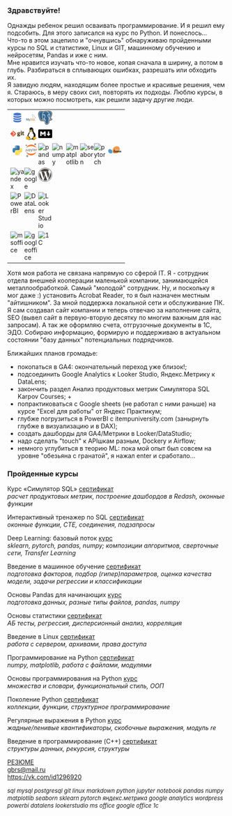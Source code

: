 ### Здравствуйте!

Однажды ребенок решил осваивать программирование. И я решил ему подсобить. Для этого записался на курс по Python. И понеслось...  
Что-то в этом зацепило и "очнувшись" обнаруживаю пройденными курсы по SQL и статистике, Linux и GIT, машинному обучению и нейросетям, Pandas и иже с ним.  
Мне нравится изучать что-то новое, копая сначала в ширину, а потом в глубь. Разбираться в сплывающих ошибках, разрешать или обходить их.  
Я завидую людям, находящим более простые и красивые решения, чем я. Стараюсь, в меру своих сил, повторять их подходы. Люблю курсы, в которых можно посмотреть, как решили задачу другие люди.  

<table>
  <tr>
    <td>
      <img align="left" alt="sql" width="32px" src="https://raw.githubusercontent.com/github/explore/80688e429a7d4ef2fca1e82350fe8e3517d3494d/topics/sql/sql.png"/>
      <img align="left" alt="mysql" width="32px" src="https://raw.githubusercontent.com/github/explore/80688e429a7d4ef2fca1e82350fe8e3517d3494d/topics/mysql/mysql.png"/>
      <img align="left" alt="postgresql" width="32px" src="https://raw.githubusercontent.com/github/explore/80688e429a7d4ef2fca1e82350fe8e3517d3494d/topics/postgresql/postgresql.png"/>
    </td>
  </tr>
  <tr>
    <td>
      <img align="left" alt="git" width="32px" src="https://raw.githubusercontent.com/github/explore/80688e429a7d4ef2fca1e82350fe8e3517d3494d/topics/git/git.png"/>
      <img align="left" alt="Linux" width="32px" src="https://raw.githubusercontent.com/github/explore/80688e429a7d4ef2fca1e82350fe8e3517d3494d/topics/linux/linux.png"/>
      <img align="left" alt="markdown" width="32px" src="https://raw.githubusercontent.com/github/explore/80688e429a7d4ef2fca1e82350fe8e3517d3494d/topics/markdown/markdown.png"/>
    </td>
  </tr>
  <tr>
    <td>
      <img align="left" alt="python" width="32px" src="https://raw.githubusercontent.com/github/explore/80688e429a7d4ef2fca1e82350fe8e3517d3494d/topics/python/python.png"/>
      <img align="left" alt="Jupyter Notebook" width="32px" src="https://raw.githubusercontent.com/github/explore/a4691f04ff219c1c2aa02fc61fda41aa43f1459a/topics/jupyter-notebook/jupyter-notebook.png"/>
      <img align="left" alt="pandas" width="32px" src="https://avatars.githubusercontent.com/u/21206976?v=4"/>
      <img align="left" alt="numpy" width="32px" src="https://numpy.org/images/logo.svg"/>
      <img align="left" alt="matplotlib" width="32px" src="https://miro.medium.com/max/1200/1*rSw5vm4YFEtw-DQsy2ttqQ.png"/>
      <img align="left" alt="seaborn" width="32px" src="https://static.tildacdn.com/tild3366-3638-4638-a437-393836396136/images.png"/>
      <img align="scikit-learn" alt="sklearn" width="32px" src="https://raw.githubusercontent.com/github/explore/80688e429a7d4ef2fca1e82350fe8e3517d3494d/topics/scikit-learn/scikit-learn.png"/>
      <img align="left" alt="pytorch" width="32px" src="https://upload.wikimedia.org/wikipedia/commons/thumb/1/10/PyTorch_logo_icon.svg/496px-PyTorch_logo_icon.svg.png?20200318225611"/>
    </td>
  </tr>
  <tr>
    <td>
      <img align="left" alt="yandex" width="32px" src="https://bv-dev.ru/wp-content/uploads/2021/03/Яндекс.Метрика.png"/>
      <img align="left" alt="google" width="32px" src="https://www.pinclipart.com/picdir/big/403-4035318_stacks-image-google-analytics-icon-vector-clipart.png"/>
      <img align="left" alt="wordpress" width="32px" src="https://raw.githubusercontent.com/github/explore/80688e429a7d4ef2fca1e82350fe8e3517d3494d/topics/wordpress/wordpress.png"/>
    </td>
  </tr>
  <tr>
    <td>
      <img align="left" alt="PowerBI" width="32px" src="https://upload.wikimedia.org/wikipedia/commons/thumb/c/cf/New_Power_BI_Logo.svg/240px-New_Power_BI_Logo.svg.png"/>
      <img align="left" alt="DataLens" width="32px" src="https://336118.selcdn.ru/Gutsy-Culebra/products/Yandex-DataLens-Logo.png"/>
          <img align="left" alt="Looker Studio" width="32px" src="https://avatars.githubusercontent.com/u/83476159?v=4?s=400"/>
    </td>
  </tr>
  <tr>
    <td>
      <img align="left" alt="msoffice" width="32px" src="https://www.clipartkey.com/mpngs/m/33-334624_create-your-own-custom-word-excel-or-powerpoint.png"/>
      <img align="left" alt="googleoffice" width="32px" src="https://phandroid.s3.amazonaws.com/wp-content/uploads/2014/10/Google-Drive-Docs-Slides-Sheets-Material-update-640x630.jpg"/>
      <img align="left" alt="1С" width="32px" src="https://sun6-23.userapi.com/s/v1/if1/8KjYGSOFvT__bP312Y4TZZSsYaNwZePe7O_usqd4s9qltUdWulz-wVXWfo4ciuymVnVwKuBT.jpg?size=841x841&quality=96&crop=29,29,841,841&ava=1"/>
    </td>
  </tr>
</table>

Хотя моя работа не связана напрямую со сферой IT. Я - сотрудник отдела внешней кооперации маленькой компании, занимающейся  металлообработкой. Самый "молодой" сотрудник. Ну, и поскольку я мог даже :) установить Acrobat Reader, то я был назначен местным "айтишником". За мной поддержка локальной сети и обслуживание ПК. Я сам создавал сайт компании и теперь отвечаю за наполнение сайта, SEO (вывел сайт в первую-вторую десятку по многим важным для нас запросам). А так же оформляю счета, отгрузочные документы в 1С, ЭДО. Собираю информацию, формирую и поддерживаю в актуальном состоянии "базу данных" потенциальных подрядчиков.


Ближайших планов громадье: 
* покопаться в GA4: окончательный переход уже близок!;
* подсоединить Google Analytics к Looker Studio, Яндекс.Метрику к DataLens;
* закончить раздел Анализ продуктовых метрик Симулятора SQL Karpov Courses; +
* попрактиковаться с Google sheets (не работал с ними раньше) на курсе "Excel для работы" от Яндекс Практикум;
* глубже погрузиться в PowerBI c itempuniversity.com (занырнуть глубже в визуализацию и в DAX);
* создать дашборды для GA4/Метрики в Looker/DataStudio;
* надо сделать "touch" к APIшкам разным, Dockerу и Airflow;
* немного углубиться в теорию ML: пока мой опыт был совсем на уровне "обезьяна с гранатой", я нажал enter и сработало...



### Пройденные курсы

Курс «Симулятор SQL»   [сертификат](https://lab.karpov.courses/live_certificate/0a1161d1-086e-4063-bf36-6536cce7a2fe/)  
*расчет продуктовых метрик, построение дашбордов в Redash, оконные функции*

Интерактивный тренажер по SQL   [сертификат](https://stepik.org/cert/1635619)  
*оконные функции, CTE, соединения, подзапросы*  

Deep Learning: базовый поток   [курс](https://stepik.org/course/109539/syllabus)  
*sklearn, pytorch, pandas, numpy; композиции алгоритмов, сверточные сети, Transfer Learning*  

Введение в машинное обучение   [сертификат](https://edu.sirius.online/certificate_ydYOQPj2)  
*подготовка факторов, подбор (гипер)параметров, оценка качества модели, задачи регрессии и классификации*  

Основы Pandas для начинающих   [курс](https://stepik.org/course/120014/syllabus)  
*подготовка данных, разные типы файлов, pandas, numpy*  

Основы статистики   [сертификат](https://stepik.org/cert/49860)  
*АБ тесты, регрессия, дисперсионный анализ, корреляция*  

Введение в Linux   [сертификат](https://stepik.org/cert/1823690)  
*работа с сервером, архивами, права доступа*  

Программирование на Python   [сертификат](https://stepik.org/cert/386101)  
*numpy, matplotlib, работа с файлами, модулями*  

Основы программирования на Python   [курс](https://www.coursera.org/learn/python-osnovy-programmirovaniya)  
*множества и словари, функциональный стиль, ООП*

Поколение Python   [сертификат](https://stepik.org/cert/1129480)  
*коллекции, функции, структурное программирование*  

Регулярные выражения в Python   [курс](https://stepik.org/course/107335)  
*жадные/ленивые квантификаторы, скобочные выражения, модуль re*

Введение в программирование (C++)   [сертификат](https://stepik.org/cert/1072641)  
*структуры данных, рекурсия, структуры*


[РЕЗЮМЕ](https://drive.google.com/file/d/1KF1Gwi_bzPJK-dzB9tFfHSkcpOeAz-Ck/view?usp=sharing)  
gbrs@mail.ru  
https://vk.com/id1296920

<font size=2>*sql mysql postgresql git linux markdown python jupyter notebook pandas numpy matplotlib seaborn sklearn pytorch яндекс.метрика google analytics wordpress powerbi datalens lookerstudio ms office google office 1с*</font>
